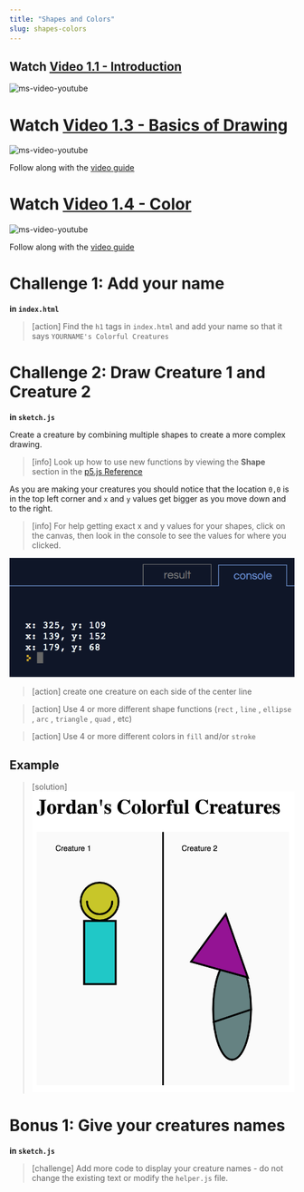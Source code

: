 ```yaml
---
title: "Shapes and Colors"
slug: shapes-colors
---
```


## Watch [Video 1.1 - Introduction](https://www.youtube.com/watch?v=8j0UDiN7my4)

![ms-video-youtube](https://www.youtube.com/watch?v=8j0UDiN7my4)

# Watch [Video 1.3 - Basics of Drawing](https://www.youtube.com/watch?v=D1ELEeIs0j8)

![ms-video-youtube](https://www.youtube.com/watch?v=D1ELEeIs0j8)

Follow along with the [video guide](https://repl.it/@MakeSchoolRAMP/p5js-Video-Guide-13-Shapes-and-Drawing)

# Watch [Video 1.4 - Color](https://www.youtube.com/watch?v=9mucjcrhFcM)

![ms-video-youtube](https://www.youtube.com/watch?v=9mucjcrhFcM)

Follow along with the [video guide](https://repl.it/@MakeSchoolRAMP/p5js-Video-Guide-14-Color)

# Challenge 1: Add your name

**in `index.html`**

> [action]
> Find the `h1` tags in `index.html` and add your name so that it says `YOURNAME's Colorful Creatures`
>

# Challenge 2: Draw Creature 1 and Creature 2

**in `sketch.js`**

Create a creature by combining multiple shapes to create a more complex drawing.

> [info]
> Look up how to use new functions by viewing the **Shape** section in the [p5.js Reference](https://p5js.org/reference/)
>

As you are making your creatures you should notice that the location `0,0` is in the top left corner and `x` and `y` values get bigger as you move down and to the right.

> [info]
> For help getting exact x and y values for your shapes, click on the canvas, then look in the console to see the values for where you clicked.
>

![getting x y values](assets/get_x_y_values.png "Get x and y values in the console")

> [action]
> create one creature on each side of the center line
>

<!--  -->

> [action]
> Use 4 or more different shape functions (`rect` , `line` , `ellipse` , `arc` , `triangle` , `quad` , etc)
>

<!--  -->

> [action]
> Use 4 or more different colors in `fill` and/or `stroke`
>

## Example

> [solution]
> ![example creatures](assets/example.png "example creatures")
>

# Bonus 1: Give your creatures names

**in `sketch.js`**

> [challenge]
> Add more code to display your creature names - do not change the existing text or modify the `helper.js` file.
>
